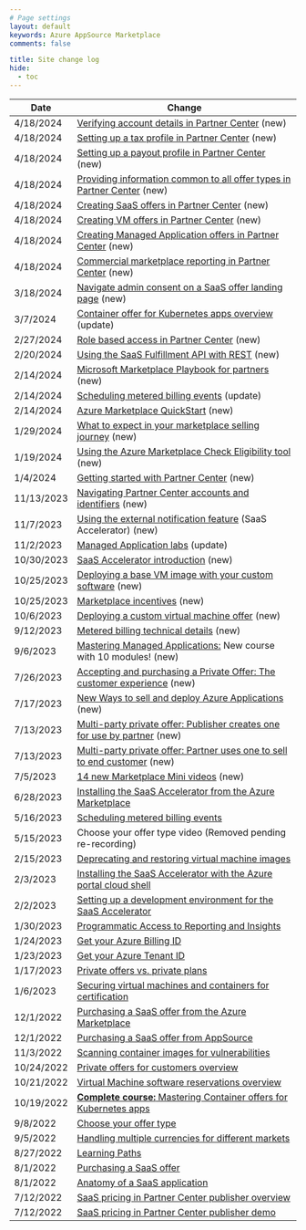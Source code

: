 ```yaml
---
# Page settings
layout: default
keywords: Azure AppSource Marketplace
comments: false

title: Site change log
hide:
  - toc
---
```


| Date | Change |
---| ---|
| 4/18/2024 | [Verifying account details in Partner Center](../partner-center/index.md#verifying-account-details-in-partner-center) (new) |
| 4/18/2024 | [Setting up a tax profile in Partner Center](../partner-center/index.md#setting-up-a-tax-profile-in-partner-center)  (new) |
| 4/18/2024 | [Setting up a payout profile in Partner Center](../partner-center/index.md#setting-up-a-payout-profile-in-partner-center)  (new) |
| 4/18/2024 | [Providing information common to all offer types in Partner Center](../partner-center/index.md#providing-information-common-to-all-offer-types-in-partner-center)  (new) |
| 4/18/2024 | [Creating SaaS offers in Partner Center](../partner-center/index.md#creating-saas-offers-in-partner-center)  (new) |
| 4/18/2024 | [Creating VM offers in Partner Center](../partner-center/index.md#creating-vm-offers-in-partner-center)  (new) |
| 4/18/2024 | [Creating Managed Application offers in Partner Center](../partner-center/index.md#creating-managed-application-offers-in-partner-center)  (new) |
| 4/18/2024 | [Commercial marketplace reporting in Partner Center](../partner-center/index.md#commercial-marketplace-reporting-in-partner-center)  (new) |
| 3/18/2024 | [Navigate admin consent on a SaaS offer landing page](../saas/general-topics.md#navigate-admin-consent-on-a-saas-offer-landing-page)  (new) |
| 3/7/2024 | [Container offer for Kubernetes apps overview](../container/index.md#container-offer-for-kubernetes-apps-overview) (update) |
| 2/27/2024 | [Role based access in Partner Center](../partner-center/index.md#role-based-access-control-in-partner-center)  (new) |
| 2/20/2024 | [Using the SaaS Fulfillment API with REST](../saas/tech-topics.md#using-the-saas-offer-fulfillment-api)  (new) |
| 2/14/2024 | [Microsoft Marketplace Playbook for partners](./playbooks/index.md#microsoft-marketplace-playbook-for-partners)  (new) |
| 2/14/2024 | [Scheduling metered billing events](../saas-accelerator/index.md#scheduling-metered-billing-events) (update) |
| 2/14/2024 | [Azure Marketplace QuickStart](../biz/index.md#azure-marketplace-quickstart)  (new) |
| 1/29/2024 | [What to expect in your marketplace selling journey](../biz/index.md#what-to-expect-in-your-marketplace-selling-journey)  (new) |
| 1/19/2024 | [Using the Azure Marketplace Check Eligibility tool](../learning-paths/customer.md#using-the-azure-marketplace-check-eligibility-tool)  (new) |
| 1/4/2024 | [Getting started with Partner Center](../partner-center/index.md#getting-started-with-partner-center)  (new) |
| 11/13/2023 | [Navigating Partner Center accounts and identifiers](../partner-center/index.md#navigating-partner-center-accounts-and-identifiers)  (new) |
| 11/7/2023 | [Using the external notification feature](../saas-accelerator/index.md#using-the-external-notification-feature) (SaaS Accelerator)  (new) |
| 11/2/2023 | [Managed Application labs](../ama/index.md#hands-on-labs) (update) |
| 10/30/2023 | [SaaS Accelerator introduction](../saas-accelerator/index.md#saas-accelerator-introduction) (new) |
| 10/25/2023 | [Deploying a base VM image with your custom software](../ama/index.md#deploying-a-base-vm-image-with-your-custom-software) (new) |
| 10/25/2023 | [Marketplace incentives](../biz/index.md#marketplace-incentive-programs) (new) |
| 10/6/2023 | [Deploying a custom virtual machine offer](../ama/index.md#deploying-a-custom-virtual-machine-offer) (new) |
| 9/12/2023 | [Metered billing technical details](../ama/index.md#metered-billing-technical-details) (new) |
| 9/6/2023 | [Mastering Managed Applications:](../ama/index.md) New course with 10 modules! (new) |
| 7/26/2023 | [Accepting and purchasing a Private Offer: The customer experience](https://go.microsoft.com/fwlink/?linkid=2243274) (new) |
| 7/17/2023 | [New Ways to sell and deploy Azure Applications](https://go.microsoft.com/fwlink/?linkid=2242303) (new) |
| 7/13/2023 | [Multi-party private offer: Publisher creates one for use by partner](https://go.microsoft.com/fwlink/?linkid=2241258) (new) |
| 7/13/2023 | [Multi-party private offer: Partner uses one to sell to end customer](https://go.microsoft.com/fwlink/?linkid=2241428) (new) |
| 7/5/2023 | [14 new Marketplace Mini videos](./marketplace-minis.md) (new) |
| 6/28/2023 | [Installing the SaaS Accelerator from the Azure Marketplace](../saas-accelerator/index.md#installing-the-saas-accelerator-from-the-azure-marketplace) |
| 5/16/2023 | [Scheduling metered billing events](../saas-accelerator/index.md#scheduling-metered-billing-events) |
| 5/15/2023 | Choose your offer type video (Removed pending re-recording) |
| 2/15/2023 | [Deprecating and restoring virtual machine images](../vm/index.md#deprecating-and-restoring-virtual-machine-images) |
| 2/3/2023 | [Installing the SaaS Accelerator with the Azure portal cloud shell](../saas-accelerator/index.md#installing-the-saas-accelerator-with-the-azure-portal-cloud-shell) |
| 2/2/2023 | [Setting up a development environment for the SaaS Accelerator](../saas-accelerator/index.md#setting-up-a-development-environment-for-the-saas-accelerator) |
| 1/30/2023 | [Programmatic Access to Reporting and Insights](../partner-center/saas.md#programmatic-access-to-reporting-and-insights) |
| 1/24/2023 | [Get your Azure Billing ID](../learning-paths/customer.md#get-your-azure-billing-id) |
| 1/23/2023 | [Get your Azure Tenant ID](../learning-paths/customer.md#get-your-azure-tenant-id) |
| 1/17/2023 | [Private offers vs. private plans](../partner-center/private-offers.md#private-offers-vs-private-plans) |
| 1/6/2023 | [Securing virtual machines and containers for certification](../vm/index.md#securing-virtual-machines-and-containers-for-certification) |
| 12/1/2022 | [Purchasing a SaaS offer from the Azure Marketplace](../saas/general-topics.md#purchasing-a-saas-offer-from-the-azure-marketplace) |
| 12/1/2022 | [Purchasing a SaaS offer from AppSource](../saas/general-topics.md#purchasing-a-saas-offer-from-appsource) |
| 11/3/2022 | [Scanning container images for vulnerabilities](../container/index.md#scanning-container-images-for-vulnerabilities) |
| 10/24/2022 | [Private offers for customers overview](../partner-center/private-offers.md#private-offers-for-customers-overview) | Updated |
| 10/21/2022 | [Virtual Machine software reservations overview](../vm/index.md#virtual-machine-software-reservations-overview) |
| 10/19/2022 | [**Complete course:** Mastering Container offers for Kubernetes apps](../../container/) |
| 9/8/2022 | [Choose your offer type](../misc/select-offer-type.md) |
| 9/5/2022  | [Handling multiple currencies for different markets](../partner-center/general.md#handling-multiple-currencies-for-different-markets) |
| 8/27/2022 | [Learning Paths](../../learning-paths/) |
| 8/1/2022 | [Purchasing a SaaS offer](../saas/general-topics.md#purchasing-a-saas-offer) |
| 8/1/2022 | [Anatomy of a SaaS application](../teams/index.md#anatomy-of-a-saas-application) |
| 7/12/2022 | [SaaS pricing in Partner Center publisher overview](../saas/general-topics.md#saas-pricing-in-partner-center-publisher-overview) |
| 7/12/2022 | [SaaS pricing in Partner Center publisher demo](../saas/general-topics.md#saas-pricing-in-partner-center-publisher-demo) |

